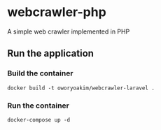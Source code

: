 # webcrawler-php
A simple web crawler  implemented in PHP
## Run the application
### Build the container
`docker build -t oworyoakim/webcrawler-laravel .`
### Run the container
`docker-compose up -d`
